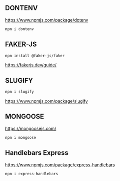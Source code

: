 ## DONTENV
<https://www.npmjs.com/package/dotenv>

```sh
npm i dontenv
```

## FAKER-JS

```sh
npm install @faker-js/faker
```

<https://fakerjs.dev/guide/>

## SLUGIFY

```sh
npm i slugify
```

<https://www.npmjs.com/package/slugify>

## MONGOOSE
<https://mongoosejs.com/>

```sh
npm i mongoose
```

## Handlebars Express
<https://www.npmjs.com/package/express-handlebars>

```sh
npm i express-handlebars
```